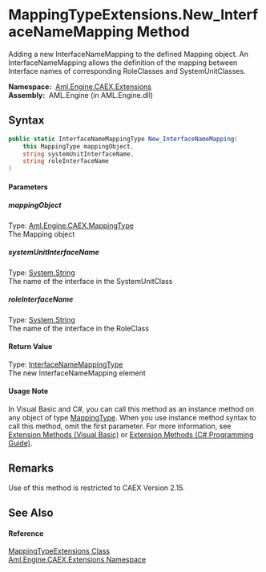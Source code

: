 MappingTypeExtensions.New_InterfaceNameMapping Method
=====================================================
Adding a new InterfaceNameMapping to the defined Mapping object. An InterfaceNameMapping allows the definition of the mapping between Interface names of corresponding RoleClasses and SystemUnitClasses.

  **Namespace:**  [Aml.Engine.CAEX.Extensions][1]  
  **Assembly:**  AML.Engine (in AML.Engine.dll)

Syntax
------

```csharp
public static InterfaceNameMappingType New_InterfaceNameMapping(
	this MappingType mappingObject,
	string systemUnitInterfaceName,
	string roleInterfaceName
)
```

#### Parameters

##### *mappingObject*
Type: [Aml.Engine.CAEX.MappingType][2]  
The Mapping object

##### *systemUnitInterfaceName*
Type: [System.String][3]  
The name of the interface in the SystemUnitClass

##### *roleInterfaceName*
Type: [System.String][3]  
The name of the interface in the RoleClass

#### Return Value
Type: [InterfaceNameMappingType][4]  
The new InterfaceNameMapping element
#### Usage Note
In Visual Basic and C#, you can call this method as an instance method on any object of type [MappingType][2]. When you use instance method syntax to call this method, omit the first parameter. For more information, see [Extension Methods (Visual Basic)][5] or [Extension Methods (C# Programming Guide)][6].

Remarks
-------
Use of this method is restricted to CAEX Version 2.15.

See Also
--------

#### Reference
[MappingTypeExtensions Class][7]  
[Aml.Engine.CAEX.Extensions Namespace][1]  

[1]: ../README.md
[2]: ../../Aml.Engine.CAEX/MappingType/README.md
[3]: https://docs.microsoft.com/dotnet/api/system.string
[4]: ../../Aml.Engine.CAEX/InterfaceNameMappingType/README.md
[5]: https://docs.microsoft.com/dotnet/visual-basic/programming-guide/language-features/procedures/extension-methods
[6]: https://docs.microsoft.com/dotnet/csharp/programming-guide/classes-and-structs/extension-methods
[7]: README.md
[8]: https://www.automationml.org
[9]: ../../icons/logoShade.png
